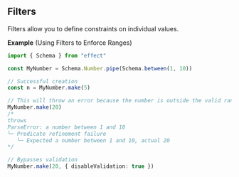 ## Filters

Filters allow you to define constraints on individual values.

**Example** (Using Filters to Enforce Ranges)

```ts twoslash
import { Schema } from "effect"

const MyNumber = Schema.Number.pipe(Schema.between(1, 10))

// Successful creation
const n = MyNumber.make(5)

// This will throw an error because the number is outside the valid range
MyNumber.make(20)
/*
throws
ParseError: a number between 1 and 10
└─ Predicate refinement failure
   └─ Expected a number between 1 and 10, actual 20
*/

// Bypasses validation
MyNumber.make(20, { disableValidation: true })
```
